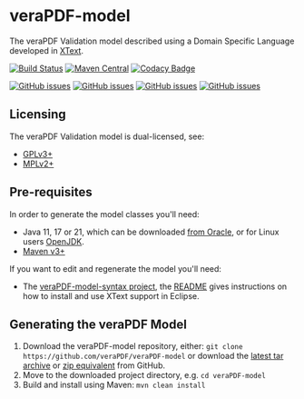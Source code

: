 veraPDF-model
=============
The veraPDF Validation model described using a Domain Specific Language developed in [XText](https://eclipse.org/Xtext/).

[![Build Status](https://jenkins.openpreservation.org/job/veraPDF/job/1.29/job/model/badge/icon)](https://jenkins.openpreservation.org/job/veraPDF/job/1.29/job/model/ "OPF Jenkins")
[![Maven Central](https://img.shields.io/maven-central/v/org.verapdf/pdf-model.svg)](https://repo1.maven.org/maven2/org/verapdf/pdf-model/ "Maven central")
[![Codacy Badge](https://app.codacy.com/project/badge/Grade/0b6a3e7f350c47d4a1ea1c5b500bbf68)](https://app.codacy.com/gh/veraPDF/veraPDF-model/dashboard?utm_source=gh&utm_medium=referral&utm_content=&utm_campaign=Badge_grade "Codacy grade")

[![GitHub issues](https://img.shields.io/github/issues/veraPDF/veraPDF-library.svg)](https://github.com/veraPDF/veraPDF-library/issues "Open issues on GitHub")
[![GitHub issues](https://img.shields.io/github/issues-closed/veraPDF/veraPDF-library.svg)](https://github.com/veraPDF/veraPDF-library/issues?q=is%3Aissue+is%3Aclosed "Closed issues on GitHub")
[![GitHub issues](https://img.shields.io/github/issues-pr/veraPDF/veraPDF-model.svg)](https://github.com/veraPDF/veraPDF-model/pulls "Open pull requests on GitHub")
[![GitHub issues](https://img.shields.io/github/issues-pr-closed/veraPDF/veraPDF-model.svg)](https://github.com/veraPDF/veraPDF-model/pulls?q=is%3Apr+is%3Aclosed "Closed pull requests on GitHub")

Licensing
---------
The veraPDF Validation model is dual-licensed, see:

 - [GPLv3+](LICENSE.GPL "GNU General Public License, version 3")
 - [MPLv2+](LICENSE.MPL "Mozilla Public License, version 2.0")

Pre-requisites
--------------
In order to generate the model classes you'll need:

 * Java 11, 17 or 21, which can be downloaded [from Oracle](https://www.oracle.com/technetwork/java/javase/downloads/index.html), or for Linux users [OpenJDK](https://openjdk.java.net/install/index.html).
 * [Maven v3+](https://maven.apache.org/)

If you want to edit and regenerate the model you'll need:

 * The [veraPDF-model-syntax project](https://github.com/veraPDF/veraPDF-model-syntax), the [README](https://github.com/veraPDF/veraPDF-model-syntax/blob/master/README.md) gives instructions on how to install and use XText support in Eclipse.

Generating the veraPDF Model
----------------------------
 1. Download the veraPDF-model repository, either: `git clone https://github.com/veraPDF/veraPDF-model`
 or download the [latest tar archive](https://github.com/veraPDF/veraPDF-model/archive/master.tar.gz "veraPDF-Model latest GitHub tar archive") or [zip equivalent](https://github.com/veraPDF/veraPDF-model/archive/master.zip "veraPDF-Model latest GitHub zip archive") from GitHub.
 2. Move to the downloaded project directory, e.g. `cd veraPDF-model`
 3. Build and install using Maven: `mvn clean install`
